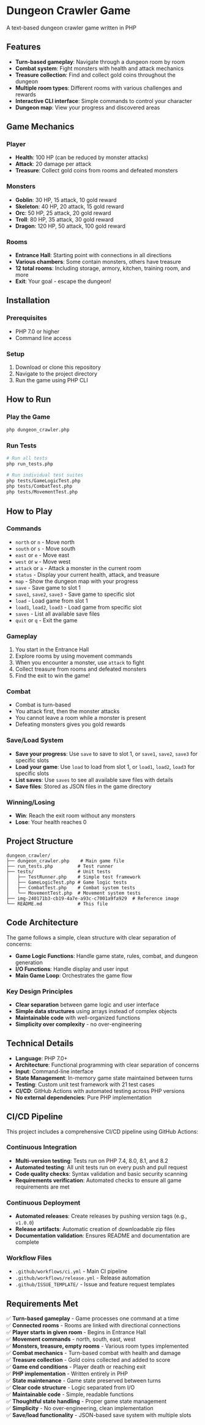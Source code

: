 # Dungeon Crawler Game

A text-based dungeon crawler game written in PHP 

## Features

- **Turn-based gameplay**: Navigate through a dungeon room by room
- **Combat system**: Fight monsters with health and attack mechanics
- **Treasure collection**: Find and collect gold coins throughout the dungeon
- **Multiple room types**: Different rooms with various challenges and rewards
- **Interactive CLI interface**: Simple commands to control your character
- **Dungeon map**: View your progress and discovered areas

## Game Mechanics

### Player
- **Health**: 100 HP (can be reduced by monster attacks)
- **Attack**: 20 damage per attack
- **Treasure**: Collect gold coins from rooms and defeated monsters

### Monsters
- **Goblin**: 30 HP, 15 attack, 10 gold reward
- **Skeleton**: 40 HP, 20 attack, 15 gold reward
- **Orc**: 50 HP, 25 attack, 20 gold reward  
- **Troll**: 80 HP, 35 attack, 30 gold reward
- **Dragon**: 120 HP, 50 attack, 100 gold reward

### Rooms
- **Entrance Hall**: Starting point with connections in all directions
- **Various chambers**: Some contain monsters, others have treasure
- **12 total rooms**: Including storage, armory, kitchen, training room, and more
- **Exit**: Your goal - escape the dungeon!

## Installation

### Prerequisites
- PHP 7.0 or higher
- Command line access

### Setup
1. Download or clone this repository
2. Navigate to the project directory
3. Run the game using PHP CLI

## How to Run

### Play the Game
```bash
php dungeon_crawler.php
```

### Run Tests
```bash
# Run all tests
php run_tests.php

# Run individual test suites
php tests/GameLogicTest.php
php tests/CombatTest.php
php tests/MovementTest.php
```

## How to Play

### Commands
- `north` or `n` - Move north
- `south` or `s` - Move south  
- `east` or `e` - Move east
- `west` or `w` - Move west
- `attack` or `a` - Attack a monster in the current room
- `status` - Display your current health, attack, and treasure
- `map` - Show the dungeon map with your progress
- `save` - Save game to slot 1
- `save1`, `save2`, `save3` - Save game to specific slot
- `load` - Load game from slot 1
- `load1`, `load2`, `load3` - Load game from specific slot
- `saves` - List all available save files
- `quit` or `q` - Exit the game

### Gameplay
1. You start in the Entrance Hall
2. Explore rooms by using movement commands
3. When you encounter a monster, use `attack` to fight
4. Collect treasure from rooms and defeated monsters
5. Find the exit to win the game!

### Combat
- Combat is turn-based
- You attack first, then the monster attacks
- You cannot leave a room while a monster is present
- Defeating monsters gives you gold rewards

### Save/Load System
- **Save your progress**: Use `save` to save to slot 1, or `save1`, `save2`, `save3` for specific slots
- **Load your game**: Use `load` to load from slot 1, or `load1`, `load2`, `load3` for specific slots
- **List saves**: Use `saves` to see all available save files with details
- **Save files**: Stored as JSON files in the game directory

### Winning/Losing
- **Win**: Reach the exit room without any monsters
- **Lose**: Your health reaches 0

## Project Structure

```
dungeon_crawler/
├── dungeon_crawler.php    # Main game file
├── run_tests.php         # Test runner
├── tests/                # Unit tests
│   ├── TestRunner.php    # Simple test framework
│   ├── GameLogicTest.php # Game logic tests
│   ├── CombatTest.php    # Combat system tests
│   └── MovementTest.php  # Movement system tests
├── img-240171b3-cb19-4a7e-a93c-c7001a9fa929  # Reference image
└── README.md             # This file
```

## Code Architecture

The game follows a simple, clean structure with clear separation of concerns:

- **Game Logic Functions**: Handle game state, rules, combat, and dungeon generation
- **I/O Functions**: Handle display and user input
- **Main Game Loop**: Orchestrates the game flow

### Key Design Principles

- **Clear separation** between game logic and user interface
- **Simple data structures** using arrays instead of complex objects
- **Maintainable code** with well-organized functions
- **Simplicity over complexity** - no over-engineering

## Technical Details

- **Language**: PHP 7.0+
- **Architecture**: Functional programming with clear separation of concerns
- **Input**: Command-line interface
- **State Management**: In-memory game state maintained between turns
- **Testing**: Custom unit test framework with 21 test cases
- **CI/CD**: GitHub Actions with automated testing across PHP versions
- **No external dependencies**: Pure PHP implementation

## CI/CD Pipeline

This project includes a comprehensive CI/CD pipeline using GitHub Actions:

### Continuous Integration
- **Multi-version testing**: Tests run on PHP 7.4, 8.0, 8.1, and 8.2
- **Automated testing**: All unit tests run on every push and pull request
- **Code quality checks**: Syntax validation and basic security scanning
- **Requirements verification**: Automated checks to ensure all game requirements are met

### Continuous Deployment
- **Automated releases**: Create releases by pushing version tags (e.g., `v1.0.0`)
- **Release artifacts**: Automatic creation of downloadable zip files
- **Documentation validation**: Ensures README and documentation are complete

### Workflow Files
- `.github/workflows/ci.yml` - Main CI pipeline
- `.github/workflows/release.yml` - Release automation
- `.github/ISSUE_TEMPLATE/` - Issue and feature request templates

## Requirements Met

✅ **Turn-based gameplay** - Game processes one command at a time  
✅ **Connected rooms** - Rooms are linked with directional connections  
✅ **Player starts in given room** - Begins in Entrance Hall  
✅ **Movement commands** - north, south, east, west  
✅ **Monsters, treasure, empty rooms** - Various room types implemented  
✅ **Combat mechanics** - Turn-based combat with health and damage  
✅ **Treasure collection** - Gold coins collected and added to score  
✅ **Game end conditions** - Player death or reaching exit  
✅ **PHP implementation** - Written entirely in PHP  
✅ **State maintenance** - Game state preserved between turns  
✅ **Clear code structure** - Logic separated from I/O  
✅ **Maintainable code** - Simple, readable functions  
✅ **Thoughtful state handling** - Proper game state management  
✅ **Simplicity** - No over-engineering, clean implementation  
✅ **Save/load functionality** - JSON-based save system with multiple slots  

